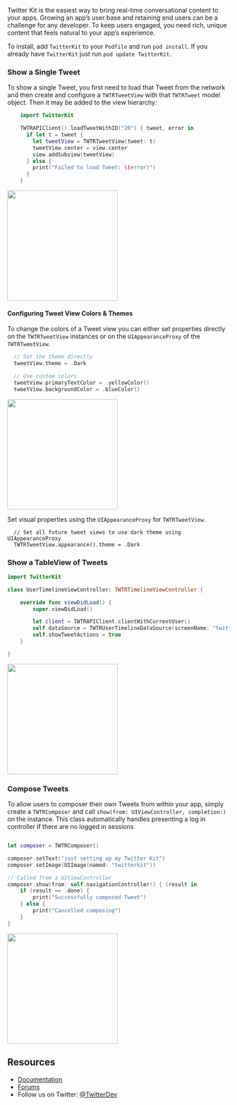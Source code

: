 Twitter Kit is the easiest way to bring real-time conversational content to your apps. Growing an app’s user base and retaining end users can be a challenge for any developer. To keep users engaged, you need rich, unique content that feels natural to your app’s experience.

To install, add `TwitterKit` to your `Podfile` and run `pod install`. If you already have `TwitterKit` just run `pod update TwitterKit`.

### Show a Single Tweet

To show a single Tweet, you first need to load that Tweet from the network and then create and configure a `TWTRTweetView` with that `TWTRTweet` model object. Then it may be added to the view hierarchy:

```swift
    import TwitterKit

    TWTRAPIClient().loadTweetWithID("20") { tweet, error in
      if let t = tweet {
        let tweetView = TWTRTweetView(tweet: t)
        tweetView.center = view.center
        view.addSubview(tweetView)
      } else {
        print("Failed to load Tweet: \(error)")
      }
    }
```

<img src="https://dev.twitter.com/_images/search_timeline.png" width="250"/>

#### Configuring Tweet View Colors & Themes

To change the colors of a Tweet view you can either set properties directly on the `TWTRTweetView` instances or on the `UIAppearanceProxy` of the `TWTRTweetView`.

```swift
  // Set the theme directly
  tweetView.theme = .Dark

  // Use custom colors
  tweetView.primaryTextColor = .yellowColor()
  tweetView.backgroundColor = .blueColor()
```

<img src="https://dev.twitter.com/_images/show_tweet_themed.png" width="250"/>

Set visual properties using the `UIAppearanceProxy` for `TWTRTweetView`.

```
  // Set all future tweet views to use dark theme using UIAppearanceProxy
  TWTRTweetView.appearance().theme = .Dark
```

### Show a TableView of Tweets

```swift
import TwitterKit

class UserTimelineViewController: TWTRTimelineViewController {

    override func viewDidLoad() {
        super.viewDidLoad()

        let client = TWTRAPIClient.clientWithCurrentUser()
        self.dataSource = TWTRUserTimelineDataSource(screenName: "twitterdev", APIClient: client)
        self.showTweetActions = true
    }

}
```

<img src="https://dev.twitter.com/_images/user_timeline.png" width="250"/>

### Compose Tweets

To allow users to composer their own Tweets from within your app, simply create a `TWTRComposer` and call `show(from: UIViewController, completion:)` on the instance. This class automatically handles presenting a log in controller if there are no logged in sessions.

```swift

let composer = TWTRComposer()

composer.setText("just setting up my Twitter Kit")
composer.setImage(UIImage(named: "twitterkit"))

// Called from a UIViewController
composer.show(from: self.navigationController!) { (result in
    if (result == .done) {
        print("Successfully composed Tweet")
    } else {
        print("Cancelled composing")
    }
}
```

<img src="https://dev.twitter.com/_images/compose_tweet.png" width="250"/>

## Resources

- [Documentation](https://dev.twitter.com/twitterkit/ios/overview)
- [Forums](https://twittercommunity.com/c/publisher/twitter)
- Follow us on Twitter: [@TwitterDev](https://twitter.com/TwitterDev)
